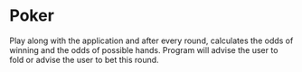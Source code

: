 # Poker
Play along with the application and after every round, calculates the odds of winning and the odds of possible hands. Program will
advise the user to fold or advise the user to bet this round. 
